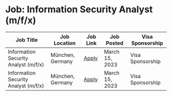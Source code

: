 # Job: Information Security Analyst (m/f/x)

| Job Title | Job Location | Job Link | Job Posted | Visa Sponsorship |
| --- | --- | --- | --- | --- |
| Information Security Analyst (m/f/x) | München, Germany | [Apply](https://jobs.smartrecruiters.com/ScalableGmbH/743999886504605-information-security-analyst-m-f-x-) | March 15, 2023 | Visa Sponsorship |
| Information Security Analyst (m/f/x) | München, Germany | [Apply](https://jobs.smartrecruiters.com/ScalableGmbH/743999886504605-information-security-analyst-m-f-x-) | March 15, 2023 | Visa Sponsorship |
